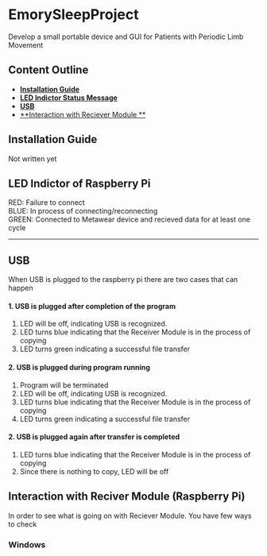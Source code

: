EmorySleepProject
===========
Develop a small portable device and GUI for Patients with Periodic Limb Movement 
## Content Outline
- [**Installation Guide**](#installation-guide)
- [**LED Indictor Status Message**](#led-indictor-of-raspberry-pi)
- [**USB**](#usb)
- [**Interaction with Reciever Module **](#interaction-with-reciver-module-(raspberry-pi))

Installation Guide
------------------
Not written yet
## LED Indictor of Raspberry Pi
RED: Failure to connect \
BLUE: In process of connecting/reconnecting\
GREEN: Connected to Metawear device and recieved data for at least one cycle
___
## USB
When USB is plugged to the raspberry pi there are two cases that can happen
#### 1. USB is plugged after completion of the program
1) LED will be off, indicating USB is recognized.
2) LED turns blue indicating that the Receiver Module is in the process of copying
3) LED turns green indicating a successful file transfer
#### 2. USB is plugged during program running
1) Program will be terminated
2) LED will be off, indicating USB is recognized.
3) LED turns blue indicating that the Receiver Module is in the process of copying
4) LED turns green indicating a successful file transfer
#### 2. USB is plugged again after transfer is completed
1) LED turns blue indicating that the Receiver Module is in the process of copying
2) Since there is nothing to copy, LED will be off

## Interaction with Reciver Module (Raspberry Pi)
In order to see what is going on with Reciever Module. You have few ways to check
### Windows
